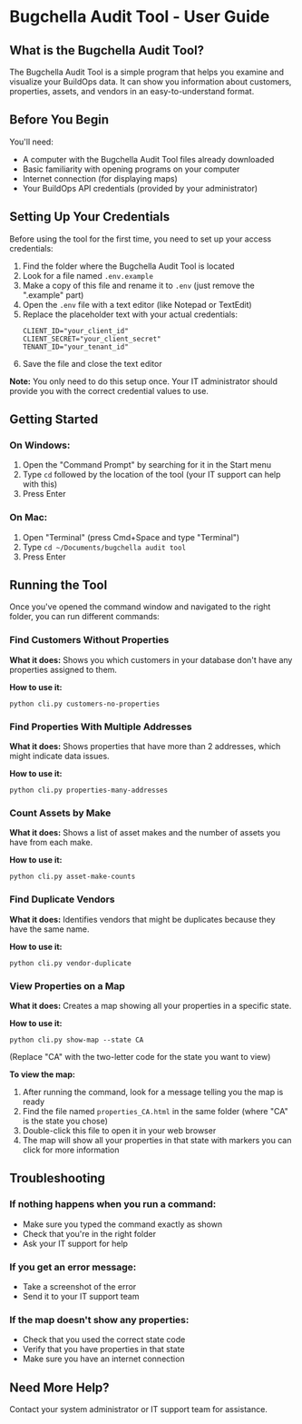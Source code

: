# Bugchella Audit Tool - User Guide

## What is the Bugchella Audit Tool?

The Bugchella Audit Tool is a simple program that helps you examine and visualize your BuildOps data. It can show you information about customers, properties, assets, and vendors in an easy-to-understand format.

## Before You Begin

You'll need:
- A computer with the Bugchella Audit Tool files already downloaded
- Basic familiarity with opening programs on your computer
- Internet connection (for displaying maps)
- Your BuildOps API credentials (provided by your administrator)

## Setting Up Your Credentials

Before using the tool for the first time, you need to set up your access credentials:

1. Find the folder where the Bugchella Audit Tool is located
2. Look for a file named `.env.example`
3. Make a copy of this file and rename it to `.env` (just remove the ".example" part)
4. Open the `.env` file with a text editor (like Notepad or TextEdit)
5. Replace the placeholder text with your actual credentials:
   ```
   CLIENT_ID="your_client_id"
   CLIENT_SECRET="your_client_secret"
   TENANT_ID="your_tenant_id"
   ```
6. Save the file and close the text editor

**Note:** You only need to do this setup once. Your IT administrator should provide you with the correct credential values to use.

## Getting Started

### On Windows:
1. Open the "Command Prompt" by searching for it in the Start menu
2. Type `cd` followed by the location of the tool (your IT support can help with this)
3. Press Enter

### On Mac:
1. Open "Terminal" (press Cmd+Space and type "Terminal")
2. Type `cd ~/Documents/bugchella audit tool`
3. Press Enter

## Running the Tool

Once you've opened the command window and navigated to the right folder, you can run different commands:

### Find Customers Without Properties

**What it does:** Shows you which customers in your database don't have any properties assigned to them.

**How to use it:**
```
python cli.py customers-no-properties
```

### Find Properties With Multiple Addresses

**What it does:** Shows properties that have more than 2 addresses, which might indicate data issues.

**How to use it:**
```
python cli.py properties-many-addresses
```

### Count Assets by Make

**What it does:** Shows a list of asset makes and the number of assets you have from each make.

**How to use it:**
```
python cli.py asset-make-counts
```

### Find Duplicate Vendors

**What it does:** Identifies vendors that might be duplicates because they have the same name.

**How to use it:**
```
python cli.py vendor-duplicate
```

### View Properties on a Map

**What it does:** Creates a map showing all your properties in a specific state.

**How to use it:**
```
python cli.py show-map --state CA
```
(Replace "CA" with the two-letter code for the state you want to view)

**To view the map:**
1. After running the command, look for a message telling you the map is ready
2. Find the file named `properties_CA.html` in the same folder (where "CA" is the state you chose)
3. Double-click this file to open it in your web browser
4. The map will show all your properties in that state with markers you can click for more information

## Troubleshooting

### If nothing happens when you run a command:
- Make sure you typed the command exactly as shown
- Check that you're in the right folder
- Ask your IT support for help

### If you get an error message:
- Take a screenshot of the error
- Send it to your IT support team

### If the map doesn't show any properties:
- Check that you used the correct state code
- Verify that you have properties in that state
- Make sure you have an internet connection

## Need More Help?

Contact your system administrator or IT support team for assistance.
